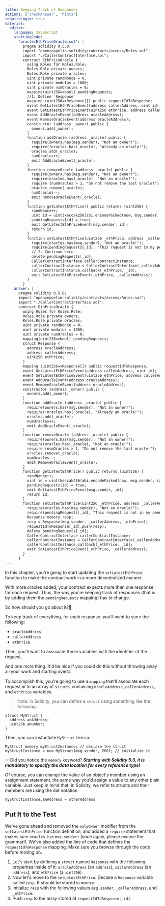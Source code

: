 ```yaml
---
title: Keeping Track of Responses
actions: ['checkAnswer', 'hints']
requireLogin: true
material:
  editor:
    language: JavaScript
    startingCode:
      "oracle/EthPriceOracle.sol": |
        pragma solidity 0.5.0;
        import "openzeppelin-solidity/contracts/access/Roles.sol";
        import "./CallerContractInterface.sol";
        contract EthPriceOracle {
          using Roles for Roles.Role;
          Roles.Role private owners;
          Roles.Role private oracles;
          uint private randNonce = 0;
          uint private modulus = 1000;
          uint private numOracles = 0;
          mapping(uint256=>bool) pendingRequests;
          //1. Define `Response`
          mapping (uint256=>Response[]) public requestIdToResponse;
          event GetLatestEthPriceEvent(address callerAddress, uint id);
          event SetLatestEthPriceEvent(uint256 ethPrice, address callerAddress);
          event AddOracleEvent(address oracleAddress);
          event RemoveOracleEvent(address oracleAddress);
          constructor (address _owner) public {
            owners.add(_owner);
          }
          function addOracle (address _oracle) public {
            require(owners.has(msg.sender), "Not an owner!");
            require(!oracles.has(_oracle), "Already an oracle!");
            oracles.add(_oracle);
            numOracles++;
            emit AddOracleEvent(_oracle);
          }
          function removeOracle (address _oracle) public {
            require(owners.has(msg.sender), "Not an owner!");
            require(oracles.has(_oracle), "Not an oracle!");
            require (numOracles > 1, "Do not remove the last oracle!");
            oracles.remove(_oracle);
            numOracles--;
            emit RemoveOracleEvent(_oracle);
          }
          function getLatestEthPrice() public returns (uint256) {
            randNonce++;
            uint id = uint(keccak256(abi.encodePacked(now, msg.sender, randNonce))) % modulus;
            pendingRequests[id] = true;
            emit GetLatestEthPriceEvent(msg.sender, id);
            return id;
          }
          function setLatestEthPrice(uint256 _ethPrice, address _callerAddress, uint256 _id) public {
            require(oracles.has(msg.sender), "Not an oracle!");
            require(pendingRequests[_id], "This request is not in my pending list.");
            // 2. Continue here
            delete pendingRequests[_id];
            CallerContractInterface callerContractInstance;
            callerContractInstance = CallerContractInterface(_callerAddress);
            callerContractInstance.callback(_ethPrice, _id);
            emit SetLatestEthPriceEvent(_ethPrice, _callerAddress);
          }
        }
    answer: |
      pragma solidity 0.5.0;
      import "openzeppelin-solidity/contracts/access/Roles.sol";
      import "./CallerContractInterface.sol";
      contract EthPriceOracle {
        using Roles for Roles.Role;
        Roles.Role private owners;
        Roles.Role private oracles;
        uint private randNonce = 0;
        uint private modulus = 1000;
        uint private numOracles = 0;
        mapping(uint256=>bool) pendingRequests;
        struct Response {
          address oracleAddress;
          address callerAddress;
          uint256 ethPrice;
        }
        mapping (uint256=>Response[]) public requestIdToResponse;
        event GetLatestEthPriceEvent(address callerAddress, uint id);
        event SetLatestEthPriceEvent(uint256 ethPrice, address callerAddress);
        event AddOracleEvent(address oracleAddress);
        event RemoveOracleEvent(address oracleAddress);
        constructor (address _owner) public {
          owners.add(_owner);
        }
        function addOracle (address _oracle) public {
          require(owners.has(msg.sender), "Not an owner!");
          require(!oracles.has(_oracle), "Already an oracle!");
          oracles.add(_oracle);
          numOracles++;
          emit AddOracleEvent(_oracle);
        }
        function removeOracle (address _oracle) public {
          require(owners.has(msg.sender), "Not an owner!");
          require(oracles.has(_oracle), "Not an oracle!");
          require (numOracles > 1, "Do not remove the last oracle!");
          oracles.remove(_oracle);
          numOracles--;
          emit RemoveOracleEvent(_oracle);
        }
        function getLatestEthPrice() public returns (uint256) {
          randNonce++;
          uint id = uint(keccak256(abi.encodePacked(now, msg.sender, randNonce))) % modulus;
          pendingRequests[id] = true;
          emit GetLatestEthPriceEvent(msg.sender, id);
          return id;
        }
        function setLatestEthPrice(uint256 _ethPrice, address _callerAddress, uint256 _id) public {
          require(oracles.has(msg.sender), "Not an oracle!");
          require(pendingRequests[_id], "This request is not in my pending list.");
          Response memory resp;
          resp = Response(msg.sender, _callerAddress, _ethPrice);
          requestIdToResponse[_id].push(resp);
          delete pendingRequests[_id];
          CallerContractInterface callerContractInstance;
          callerContractInstance = CallerContractInterface(_callerAddress);
          callerContractInstance.callback(_ethPrice, _id);
          emit SetLatestEthPriceEvent(_ethPrice, _callerAddress);
        }
      }
---
```


In this chapter, you're going to start updating the `setLatestEthPrice` function to make the contract work in a more decentralized manner.

With more oracles added, your contract expects more than one response for each request. Thus, the way you're keeping track of responses (that is by adding them the `pendingRequests` mapping) has to change.

So how should you go about it?🤔

To keep track of everything, for each response, you'll want to store the following:

* `oracleAddress`
* `callerAddress`
* `ethPrice`

Then, you'll want to associate these variables with the identifier of the request.

And one more thing. It'd be nice if you could do this without throwing away all your work and starting over🤓.

To accomplish this, you're going to use a `mapping` that'll associate each request id to an array of `struct`s containing `oracleAddress`, `callerAddress`, and `ethPrice` variables.

>Note: In Solidity, you can define a `struct` using something like the following:

  ```Solidity
  struct MyStruct {
    address anAddress;
    uint256 aNumber;
  }
  ```

  Then, you can instantiate `MyStruct` like so:

  ```Solidity
  MyStruct memory myStructInstance; // declare the struct
  myStructInstance = new MyStruct(msg.sender, 200); // initialize it
  ```

  ☞ Did you notice the `memory` keyword? **_Starting with Solidity 5.0, it is mandatory to specify the data location for every reference type!_**

  Of course, you can change the value of an object's member using an assignment statement, the same way you'd assign a value to any other plain variable. Just keep in mind that, in Solidity, we refer to structs and their members are using the dot notation:

  ```Solidity
  myStructInstance.anAddress = otherAddress
  ```

## Put It to the Test

We've gone ahead and removed the `onlyOwner` modifier from the `setLatestEthPrice` function definition, and added a `require` statement that makes sure `oracles.has` `msg.sender)` (once again, please excuse the grammar!). We've also added the line of code that defines the `requestIdToResponse` mapping. Make sure you browse through the code before moving on.

1. Let's start by defining a `struct` named `Response` with the following properties inside of it: `oracleAddress` (an `address`), `callerAddress` (an `address`), and `ethPrice` (a `uint256`).
2. Now let's move to the `setLatestEthPrice`. Declare a `Response` variable called `resp`. It should be stored in `memory`.
3. Initialize `resp` with the following values `msg.sender`, `_callerAddress`, and `_ethPrice`.
4. Push `resp` to the array stored at `requestIdToResponse[_id]`.

